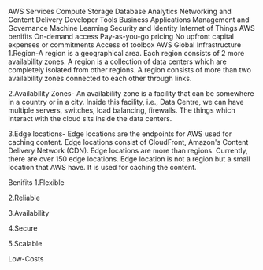 AWS Services Compute
Storage
Database
Analytics
Networking and Content Delivery
Developer Tools
Business Applications
Management and Governance
Machine Learning
Security and Identity
Internet of Things
AWS benifits
On-demand access
Pay-as-you-go pricing
No upfront capital expenses or commitments
Access of toolbox
AWS Global Infrastructure
1.Region-A region is a geographical area. Each region consists of 2 more availability zones. A region is a collection of data centers which are completely isolated from other regions. A region consists of more than two availability zones connected to each other through links.

2.Availability Zones- An availability zone is a facility that can be somewhere in a country or in a city. Inside this facility, i.e., Data Centre, we can have multiple servers, switches, load balancing, firewalls. The things which interact with the cloud sits inside the data centers.

3.Edge locations- Edge locations are the endpoints for AWS used for caching content. Edge locations consist of CloudFront, Amazon's Content Delivery Network (CDN). Edge locations are more than regions. Currently, there are over 150 edge locations. Edge location is not a region but a small location that AWS have. It is used for caching the content.

Benifits
1.Flexible

2.Reliable

3.Availability

4.Secure

5.Scalable

Low-Costs
